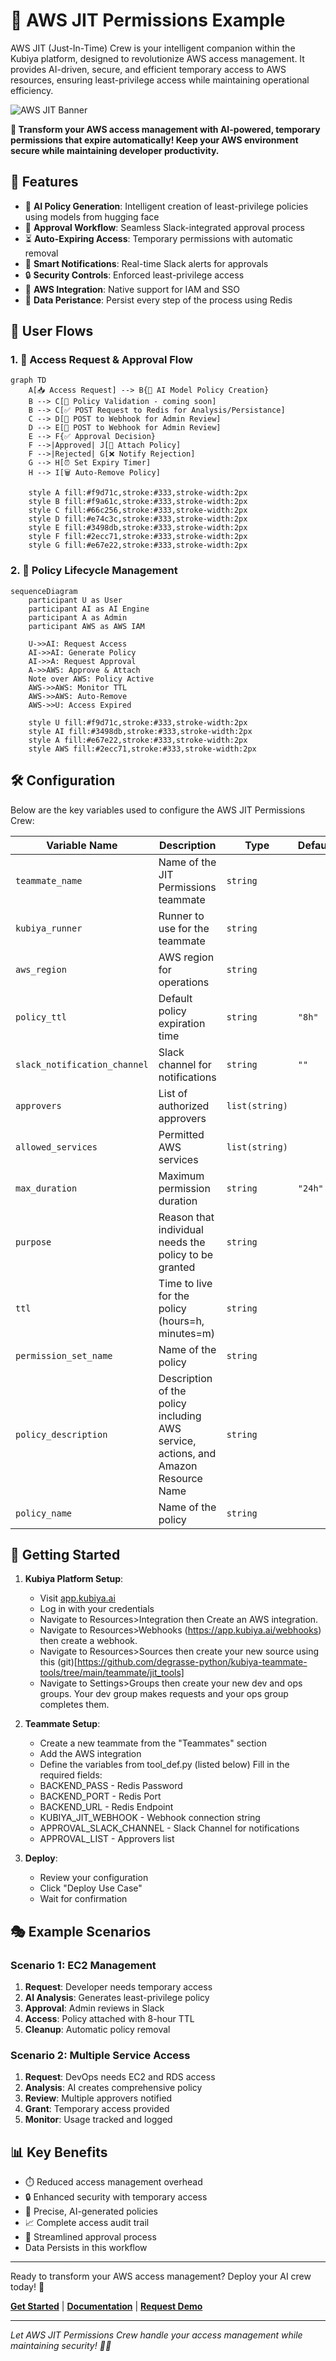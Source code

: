 # 🔐 AWS JIT Permissions Example

AWS JIT (Just-In-Time) Crew is your intelligent companion within the Kubiya platform, designed to revolutionize AWS access management. It provides AI-driven, secure, and efficient temporary access to AWS resources, ensuring least-privilege access while maintaining operational efficiency.

![AWS JIT Banner](https://github.com/user-attachments/assets/aws-jit-banner.png)

**🎯 Transform your AWS access management with AI-powered, temporary permissions that expire automatically! Keep your AWS environment secure while maintaining developer productivity.**

## 🌟 Features

- 🤖 **AI Policy Generation**: Intelligent creation of least-privilege policies using models from hugging face
- 👥 **Approval Workflow**: Seamless Slack-integrated approval process
- ⏳ **Auto-Expiring Access**: Temporary permissions with automatic removal
- 📢 **Smart Notifications**: Real-time Slack alerts for approvals
- 🔒 **Security Controls**: Enforced least-privilege access
- 🔄 **AWS Integration**: Native support for IAM and SSO
- 🔄 **Data Peristance**: Persist every step of the process using Redis

## 🔄 User Flows

### 1. 🎫 Access Request & Approval Flow

```mermaid
graph TD
    A[📥 Access Request] --> B{🤔 AI Model Policy Creation}
    B --> C[📝 Policy Validation - coming soon]
    B --> C[✅ POST Request to Redis for Analysis/Persistance]
    C --> D[👀 POST to Webhook for Admin Review]
    D --> E[👀 POST to Webhook for Admin Review]
    E --> F{✅ Approval Decision}
    F -->|Approved| J[🔗 Attach Policy]
    F -->|Rejected| G[❌ Notify Rejection]
    G --> H[⏰ Set Expiry Timer]
    H --> I[🗑️ Auto-Remove Policy]
    
    style A fill:#f9d71c,stroke:#333,stroke-width:2px
    style B fill:#f9a61c,stroke:#333,stroke-width:2px
    style C fill:#66c256,stroke:#333,stroke-width:2px
    style D fill:#e74c3c,stroke:#333,stroke-width:2px
    style E fill:#3498db,stroke:#333,stroke-width:2px
    style F fill:#2ecc71,stroke:#333,stroke-width:2px
    style G fill:#e67e22,stroke:#333,stroke-width:2px
```

### 2. 🔐 Policy Lifecycle Management

```mermaid
sequenceDiagram
    participant U as User
    participant AI as AI Engine
    participant A as Admin
    participant AWS as AWS IAM

    U->>AI: Request Access
    AI->>AI: Generate Policy
    AI->>A: Request Approval
    A->>AWS: Approve & Attach
    Note over AWS: Policy Active
    AWS->>AWS: Monitor TTL
    AWS->>AWS: Auto-Remove
    AWS->>U: Access Expired

    style U fill:#f9d71c,stroke:#333,stroke-width:2px
    style AI fill:#3498db,stroke:#333,stroke-width:2px
    style A fill:#e67e22,stroke:#333,stroke-width:2px
    style AWS fill:#2ecc71,stroke:#333,stroke-width:2px
```

## 🛠️ Configuration

Below are the key variables used to configure the AWS JIT Permissions Crew:

| Variable Name | Description | Type | Default |
|---------------|-------------|------|---------|
| `teammate_name` | Name of the JIT Permissions teammate | `string` | |
| `kubiya_runner` | Runner to use for the teammate | `string` | |
| `aws_region` | AWS region for operations | `string` | |
| `policy_ttl` | Default policy expiration time | `string` | `"8h"` |
| `slack_notification_channel` | Slack channel for notifications | `string` | `""` |
| `approvers` | List of authorized approvers | `list(string)` | |
| `allowed_services` | Permitted AWS services | `list(string)` | |
| `max_duration` | Maximum permission duration | `string` | `"24h"` |
| `purpose` | Reason that individual needs the policy to be granted | `string` | |
| `ttl` | Time to live for the policy (hours=h, minutes=m) | `string` | |
| `permission_set_name` | Name of the policy | `string` | |
| `policy_description` | Description of the policy including AWS service, actions, and Amazon Resource Name | `string` | |
| `policy_name` | Name of the policy | `string` | |

## 🚀 Getting Started

1. **Kubiya Platform Setup**:
   - Visit [app.kubiya.ai](https://app.kubiya.ai)
   - Log in with your credentials
   - Navigate to Resources>Integration then Create an AWS integration.
   - Navigate to Resources>Webhooks (https://app.kubiya.ai/webhooks) then create a webhook.
   - Navigate to Resources>Sources then create your new source using this (git)[https://github.com/degrasse-python/kubiya-teammate-tools/tree/main/teammate/jit_tools] 
   - Navigate to Settings>Groups then create your new dev and ops groups. Your dev group makes requests and your ops group completes them.
  

2. **Teammate Setup**:
   - Create a new teammate from the "Teammates" section
   - Add the AWS integration
   - Define the variables from tool_def.py (listed below)
   Fill in the required fields:
   - BACKEND_PASS - Redis Password
   - BACKEND_PORT - Redis Port
   - BACKEND_URL - Redis Endpoint
   - KUBIYA_JIT_WEBHOOK - Webhook connection string
   - APPROVAL_SLACK_CHANNEL - Slack Channel for notifications
   - APPROVAL_LIST - Approvers list

3. **Deploy**:
   - Review your configuration
   - Click "Deploy Use Case"
   - Wait for confirmation

## 🎭 Example Scenarios

### Scenario 1: EC2 Management

1. **Request**: Developer needs temporary access
2. **AI Analysis**: Generates least-privilege policy
3. **Approval**: Admin reviews in Slack
4. **Access**: Policy attached with 8-hour TTL
5. **Cleanup**: Automatic policy removal

### Scenario 2: Multiple Service Access

1. **Request**: DevOps needs EC2 and RDS access
2. **Analysis**: AI creates comprehensive policy
3. **Review**: Multiple approvers notified
4. **Grant**: Temporary access provided
5. **Monitor**: Usage tracked and logged

## 📊 Key Benefits

- ⏱️ Reduced access management overhead
- 🔒 Enhanced security with temporary access
- 🎯 Precise, AI-generated policies
- 📈 Complete access audit trail
- 👥 Streamlined approval process
- Data Persists in this workflow

---

Ready to transform your AWS access management? Deploy your AI crew today! 🚀

**[Get Started](https://app.kubiya.ai)** | **[Documentation](https://docs.kubiya.ai)** | **[Request Demo](https://kubiya.ai)**

---

*Let AWS JIT Permissions Crew handle your access management while maintaining security! 🔐✨*
